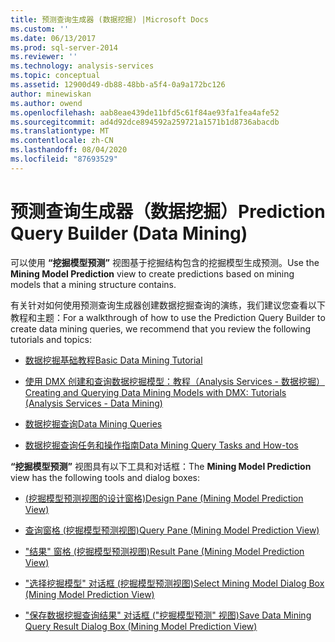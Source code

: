```yaml
---
title: 预测查询生成器 (数据挖掘) |Microsoft Docs
ms.custom: ''
ms.date: 06/13/2017
ms.prod: sql-server-2014
ms.reviewer: ''
ms.technology: analysis-services
ms.topic: conceptual
ms.assetid: 12900d49-db88-48bb-a5f4-0a9a172bc126
author: minewiskan
ms.author: owend
ms.openlocfilehash: aab8eae439de11bfd5c61f84ae93fa1fea4afe52
ms.sourcegitcommit: ad4d92dce894592a259721a1571b1d8736abacdb
ms.translationtype: MT
ms.contentlocale: zh-CN
ms.lasthandoff: 08/04/2020
ms.locfileid: "87693529"
---
```

# <a name="prediction-query-builder-data-mining"></a><span data-ttu-id="380e1-102">预测查询生成器（数据挖掘）</span><span class="sxs-lookup"><span data-stu-id="380e1-102">Prediction Query Builder (Data Mining)</span></span>
  <span data-ttu-id="380e1-103">可以使用 **“挖掘模型预测”** 视图基于挖掘结构包含的挖掘模型生成预测。</span><span class="sxs-lookup"><span data-stu-id="380e1-103">Use the **Mining Model Prediction** view to create predictions based on mining models that a mining structure contains.</span></span>  
  
 <span data-ttu-id="380e1-104">有关针对如何使用预测查询生成器创建数据挖掘查询的演练，我们建议您查看以下教程和主题：</span><span class="sxs-lookup"><span data-stu-id="380e1-104">For a walkthrough of how to use the Prediction Query Builder to create data mining queries, we recommend that you review the following tutorials and topics:</span></span>  
  
-   [<span data-ttu-id="380e1-105">数据挖掘基础教程</span><span class="sxs-lookup"><span data-stu-id="380e1-105">Basic Data Mining Tutorial</span></span>](../../2014/tutorials/basic-data-mining-tutorial.md)  
  
-   [<span data-ttu-id="380e1-106">使用 DMX 创建和查询数据挖掘模型：教程（Analysis Services - 数据挖掘）</span><span class="sxs-lookup"><span data-stu-id="380e1-106">Creating and Querying Data Mining Models with DMX: Tutorials &#40;Analysis Services - Data Mining&#41;</span></span>](../../2014/tutorials/create-query-data-mining-models-dmx-tutorials.md)  
  
-   [<span data-ttu-id="380e1-107">数据挖掘查询</span><span class="sxs-lookup"><span data-stu-id="380e1-107">Data Mining Queries</span></span>](data-mining/data-mining-queries.md)  
  
-   [<span data-ttu-id="380e1-108">数据挖掘查询任务和操作指南</span><span class="sxs-lookup"><span data-stu-id="380e1-108">Data Mining Query Tasks and How-tos</span></span>](data-mining/data-mining-query-tasks-and-how-tos.md)  
  
 <span data-ttu-id="380e1-109">**“挖掘模型预测”** 视图具有以下工具和对话框：</span><span class="sxs-lookup"><span data-stu-id="380e1-109">The **Mining Model Prediction** view has the following tools and dialog boxes:</span></span>  
  
-   [<span data-ttu-id="380e1-110">&#40;挖掘模型预测视图的设计窗格&#41;</span><span class="sxs-lookup"><span data-stu-id="380e1-110">Design Pane &#40;Mining Model Prediction View&#41;</span></span>](design-pane-mining-model-prediction-view.md)  
  
-   [<span data-ttu-id="380e1-111">查询窗格 &#40;挖掘模型预测视图&#41;</span><span class="sxs-lookup"><span data-stu-id="380e1-111">Query Pane &#40;Mining Model Prediction View&#41;</span></span>](query-pane-mining-model-prediction-view.md)  
  
-   [<span data-ttu-id="380e1-112">"结果" 窗格 &#40;挖掘模型预测视图&#41;</span><span class="sxs-lookup"><span data-stu-id="380e1-112">Result Pane &#40;Mining Model Prediction View&#41;</span></span>](result-pane-mining-model-prediction-view.md)  
  
-   [<span data-ttu-id="380e1-113">"选择挖掘模型" 对话框 &#40;挖掘模型预测视图&#41;</span><span class="sxs-lookup"><span data-stu-id="380e1-113">Select Mining Model Dialog Box &#40;Mining Model Prediction View&#41;</span></span>](select-mining-model-dialog-box-mining-model-prediction-view.md)  
  
-   [<span data-ttu-id="380e1-114">"保存数据挖掘查询结果" 对话框 &#40;"挖掘模型预测" 视图&#41;</span><span class="sxs-lookup"><span data-stu-id="380e1-114">Save Data Mining Query Result Dialog Box &#40;Mining Model Prediction View&#41;</span></span>](save-data-mining-query-result-dialog-box-mining-model-prediction-view.md)  
  
  
